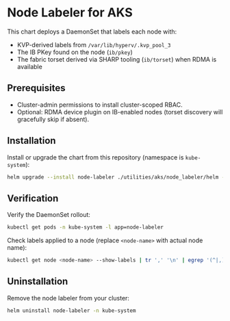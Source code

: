 # Node Labeler for AKS

This chart deploys a DaemonSet that labels each node with:
- KVP-derived labels from `/var/lib/hyperv/.kvp_pool_3`
- The IB PKey found on the node (`ib/pkey`)
- The fabric torset derived via SHARP tooling (`ib/torset`) when RDMA is available

## Prerequisites

- Cluster-admin permissions to install cluster-scoped RBAC.
- Optional: RDMA device plugin on IB-enabled nodes (torset discovery will gracefully skip if absent).


## Installation

Install or upgrade the chart from this repository (namespace is `kube-system`):

```bash
helm upgrade --install node-labeler ./utilities/aks/node_labeler/helm -n kube-system
```

## Verification

Verify the DaemonSet rollout:

```bash
kubectl get pods -n kube-system -l app=node-labeler
```

Check labels applied to a node (replace `<node-name>` with actual node name):

```bash
kubectl get node <node-name> --show-labels | tr ',' '\n' | egrep '(^|,)hyperv/|ib/pkey|ib/torset'
```

## Uninstallation

Remove the node labeler from your cluster:

```bash
helm uninstall node-labeler -n kube-system
```